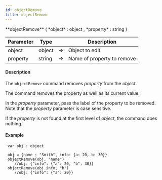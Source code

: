 ```yaml
---
id: objectRemove
title: objectRemove
---
```



<!-- REF #_command_.objectRemove.Syntax -->**objectRemove** ( *object* : object , *property* : string )<!-- END REF -->


<!-- REF #_command_.objectRemove.Params -->
|Parameter|Type||Description|
|---------|--- |:---:|------|
|object|object|->|Object to edit|
|property |string|->|Name of property to remove|
<!-- END REF -->


#### Description

The `objectRemove` command <!-- REF #_command_.objectRemove.Summary -->removes *property* from the *object*<!-- END REF -->.

The command removes the property as well as its current value.

In the *property* parameter, pass the label of the property to be removed. Note that the *property* parameter is case sensitive.

If the *property* is not found at the first level of *object*, the command does nothing.

#### Example  

```qs
 var obj : object

 obj = {name : "Smith", info: {a: 20, b: 30}}
 objectRemove(obj, "name")
	//obj: {"info": {"a": 20, "b": 30}}
 objectRemove(obj.info, "b")
	//obj: {"info": {"a": 20}}
```

